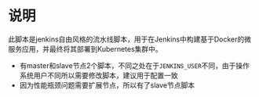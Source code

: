 # 说明
此脚本是jenkins自由风格的流水线脚本，用于在Jenkins中构建基于Docker的微服务应用，并最终将其部署到Kubernetes集群中。


* 有master和slave节点2个脚本，不同之处在于`JENKINS_USER`不同，由于操作系统用户不同所以需要修改脚本，建议用于配置一致
* 因为性能瓶颈问题需要扩展节点，所以有了slave节点脚本